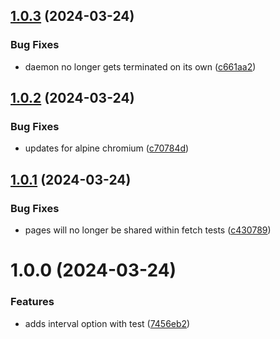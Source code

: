 ## [1.0.3](https://github.com/echovisionlab/aws-weather-updater/compare/v1.0.2...v1.0.3) (2024-03-24)


### Bug Fixes

* daemon no longer gets terminated on its own ([c661aa2](https://github.com/echovisionlab/aws-weather-updater/commit/c661aa2d9e044e6f187f6104ad7868b7bd7c740c))

## [1.0.2](https://github.com/echovisionlab/aws-weather-updater/compare/v1.0.1...v1.0.2) (2024-03-24)


### Bug Fixes

* updates for alpine chromium ([c70784d](https://github.com/echovisionlab/aws-weather-updater/commit/c70784d8412a332e81ff5b4be9bea6756c40f773))

## [1.0.1](https://github.com/echovisionlab/aws-weather-updater/compare/v1.0.0...v1.0.1) (2024-03-24)


### Bug Fixes

* pages will no longer be shared within fetch tests ([c430789](https://github.com/echovisionlab/aws-weather-updater/commit/c43078914e484eb973448eb839c5bea3c0379a33))

# 1.0.0 (2024-03-24)


### Features

* adds interval option with test ([7456eb2](https://github.com/echovisionlab/aws-weather-updater/commit/7456eb238483730c05a88af905da994c395ad688))
